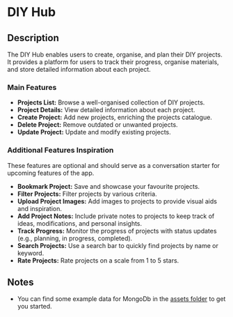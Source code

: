 # DIY Hub

## Description

The DIY Hub enables users to create, organise, and plan their DIY projects. It provides a platform for users to track their progress, organise materials, and store detailed information about each project.

### Main Features

- **Projects List:** Browse a well-organised collection of DIY projects.
- **Project Details:** View detailed information about each project.
- **Create Project:** Add new projects, enriching the projects catalogue.
- **Delete Project:** Remove outdated or unwanted projects.
- **Update Project:** Update and modify existing projects.

### Additional Features Inspiration

These features are optional and should serve as a conversation starter for upcoming features of the app.

- **Bookmark Project:** Save and showcase your favourite projects.
- **Filter Projects:** Filter projects by various criteria.
- **Upload Project Images:** Add images to projects to provide visual aids and inspiration.
- **Add Project Notes:** Include private notes to projects to keep track of ideas, modifications, and personal insights.
- **Track Progress:** Monitor the progress of projects with status updates (e.g., planning, in progress, completed).
- **Search Projects:** Use a search bar to quickly find projects by name or keyword.
- **Rate Projects:** Rate projects on a scale from 1 to 5 stars.

## Notes

- You can find some example data for MongoDb in the [assets folder](./db-assets/) to get you started.
